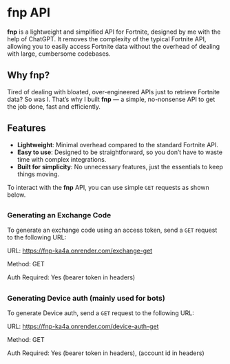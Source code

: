 # fnp API

**fnp** is a lightweight and simplified API for Fortnite, designed by me with the help of ChatGPT. It removes the complexity of the typical Fortnite API, allowing you to easily access Fortnite data without the overhead of dealing with large, cumbersome codebases.

## Why fnp?

Tired of dealing with bloated, over-engineered APIs just to retrieve Fortnite data? So was I. That’s why I built **fnp** — a simple, no-nonsense API to get the job done, fast and efficiently.

## Features

- **Lightweight**: Minimal overhead compared to the standard Fortnite API.
- **Easy to use**: Designed to be straightforward, so you don’t have to waste time with complex integrations.
- **Built for simplicity**: No unnecessary features, just the essentials to keep things moving.



To interact with the **fnp** API, you can use simple `GET` requests as shown below.
##


### Generating an Exchange Code

To generate an exchange code using an access token, send a `GET` request to the following URL:

URL: https://fnp-ka4a.onrender.com/exchange-get

Method: GET

Auth Required: Yes (bearer token in headers)
##


### Generating Device auth (mainly used for bots)

To generate Device auth, send a `GET` request to the following URL:

URL: https://fnp-ka4a.onrender.com/device-auth-get

Method: GET

Auth Required: Yes (bearer token in headers), (account id in headers)
##


